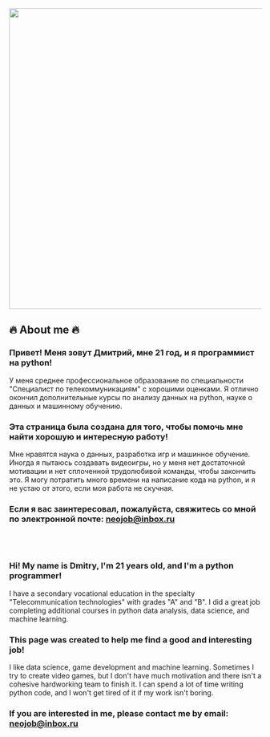 <div id="header" align="center">
  <img src="https://media.tenor.com/2uyENRmiUt0AAAAC/coding.gif" width="600"/>
</div>

## :fire: About me :fire:
### Привет! Меня зовут Дмитрий, мне 21 год, и я программист на python!<br>
У меня среднее профессиональное образование по специальности "Специалист по телекоммуникациям" с хорошими оценками. Я отлично окончил дополнительные курсы по анализу данных на python, науке о данных и машинному обучению.<br>
### Эта страница была создана для того, чтобы помочь мне найти хорошую и интересную работу!<br>
Мне нравятся наука о данных, разработка игр и машинное обучение. Иногда я пытаюсь создавать видеоигры, но у меня нет достаточной мотивации и нет сплоченной трудолюбивой команды, чтобы закончить это.
Я могу потратить много времени на написание кода на python, и я не устаю от этого, если моя работа не скучная.
### Если я вас заинтересовал, пожалуйста, свяжитесь со мной по электронной почте: neojob@inbox.ru<br>
<br><br>
### Hi! My name is Dmitry, I'm 21 years old, and I'm a python programmer!<br>
I have a secondary vocational education in the specialty "Telecommunication technologies" with grades "A" and "B". I did a great job completing additional courses in python data analysis, data science, and machine learning.<br>
### This page was created to help me find a good and interesting job!<br>
I like data science, game development and machine learning. Sometimes I try to create video games, but I don't have much motivation and there isn't a cohesive hardworking team to finish it.
I can spend a lot of time writing python code, and I won't get tired of it if my work isn't boring.
### If you are interested in me, please contact me by email: neojob@inbox.ru<br>



